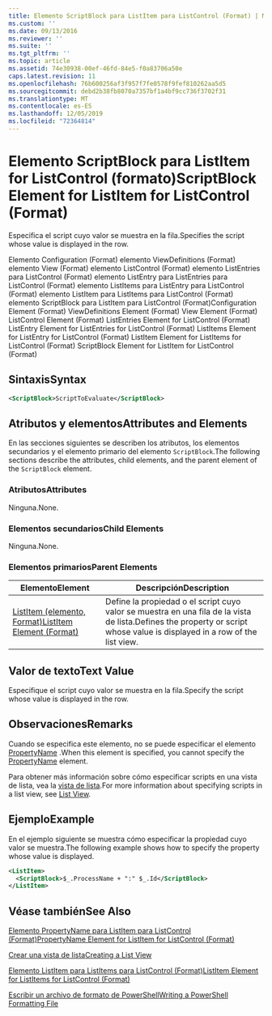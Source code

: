 ```yaml
---
title: Elemento ScriptBlock para ListItem para ListControl (Format) | Microsoft Docs
ms.custom: ''
ms.date: 09/13/2016
ms.reviewer: ''
ms.suite: ''
ms.tgt_pltfrm: ''
ms.topic: article
ms.assetid: 74e30938-00ef-46fd-84e5-f0a83706a50e
caps.latest.revision: 11
ms.openlocfilehash: 76b600256af3f957f7fe0578f9fef810262aa5d5
ms.sourcegitcommit: debd2b38fb8070a7357bf1a4bf9cc736f3702f31
ms.translationtype: MT
ms.contentlocale: es-ES
ms.lasthandoff: 12/05/2019
ms.locfileid: "72364814"
---
```

# <a name="scriptblock-element-for-listitem-for-listcontrol-format"></a><span data-ttu-id="87c24-102">Elemento ScriptBlock para ListItem for ListControl (formato)</span><span class="sxs-lookup"><span data-stu-id="87c24-102">ScriptBlock Element for ListItem for ListControl (Format)</span></span>

<span data-ttu-id="87c24-103">Especifica el script cuyo valor se muestra en la fila.</span><span class="sxs-lookup"><span data-stu-id="87c24-103">Specifies the script whose value is displayed in the row.</span></span>

<span data-ttu-id="87c24-104">Elemento Configuration (Format) elemento ViewDefinitions (Format) elemento View (Format) elemento ListControl (Format) elemento ListEntries para ListControl (Format) elemento ListEntry para ListEntries para ListControl (Format) elemento ListItems para ListEntry para ListControl (Format) elemento ListItem para ListItems para ListControl (Format) elemento ScriptBlock para ListItem para ListControl (Format)</span><span class="sxs-lookup"><span data-stu-id="87c24-104">Configuration Element (Format) ViewDefinitions Element (Format) View Element (Format) ListControl Element (Format) ListEntries Element for ListControl (Format) ListEntry Element for ListEntries for ListControl (Format) ListItems Element for ListEntry for ListControl (Format) ListItem Element for ListItems for ListControl (Format) ScriptBlock Element for ListItem for ListControl (Format)</span></span>

## <a name="syntax"></a><span data-ttu-id="87c24-105">Sintaxis</span><span class="sxs-lookup"><span data-stu-id="87c24-105">Syntax</span></span>

```xml
<ScriptBlock>ScriptToEvaluate</ScriptBlock>
```

## <a name="attributes-and-elements"></a><span data-ttu-id="87c24-106">Atributos y elementos</span><span class="sxs-lookup"><span data-stu-id="87c24-106">Attributes and Elements</span></span>

<span data-ttu-id="87c24-107">En las secciones siguientes se describen los atributos, los elementos secundarios y el elemento primario del elemento `ScriptBlock`.</span><span class="sxs-lookup"><span data-stu-id="87c24-107">The following sections describe the attributes, child elements, and the parent element of the `ScriptBlock` element.</span></span>

### <a name="attributes"></a><span data-ttu-id="87c24-108">Atributos</span><span class="sxs-lookup"><span data-stu-id="87c24-108">Attributes</span></span>

<span data-ttu-id="87c24-109">Ninguna.</span><span class="sxs-lookup"><span data-stu-id="87c24-109">None.</span></span>

### <a name="child-elements"></a><span data-ttu-id="87c24-110">Elementos secundarios</span><span class="sxs-lookup"><span data-stu-id="87c24-110">Child Elements</span></span>

<span data-ttu-id="87c24-111">Ninguna.</span><span class="sxs-lookup"><span data-stu-id="87c24-111">None.</span></span>

### <a name="parent-elements"></a><span data-ttu-id="87c24-112">Elementos primarios</span><span class="sxs-lookup"><span data-stu-id="87c24-112">Parent Elements</span></span>

|<span data-ttu-id="87c24-113">Elemento</span><span class="sxs-lookup"><span data-stu-id="87c24-113">Element</span></span>|<span data-ttu-id="87c24-114">Descripción</span><span class="sxs-lookup"><span data-stu-id="87c24-114">Description</span></span>|
|-------------|-----------------|
|[<span data-ttu-id="87c24-115">ListItem (elemento, Format)</span><span class="sxs-lookup"><span data-stu-id="87c24-115">ListItem Element (Format)</span></span>](./listitem-element-for-listitems-for-listcontrol-format.md)|<span data-ttu-id="87c24-116">Define la propiedad o el script cuyo valor se muestra en una fila de la vista de lista.</span><span class="sxs-lookup"><span data-stu-id="87c24-116">Defines the property or script whose value is displayed in a row of the list view.</span></span>|

## <a name="text-value"></a><span data-ttu-id="87c24-117">Valor de texto</span><span class="sxs-lookup"><span data-stu-id="87c24-117">Text Value</span></span>

<span data-ttu-id="87c24-118">Especifique el script cuyo valor se muestra en la fila.</span><span class="sxs-lookup"><span data-stu-id="87c24-118">Specify the script whose value is displayed in the row.</span></span>

## <a name="remarks"></a><span data-ttu-id="87c24-119">Observaciones</span><span class="sxs-lookup"><span data-stu-id="87c24-119">Remarks</span></span>

<span data-ttu-id="87c24-120">Cuando se especifica este elemento, no se puede especificar el elemento [PropertyName](./propertyname-element-for-listitem-for-listcontrol-format.md) .</span><span class="sxs-lookup"><span data-stu-id="87c24-120">When this element is specified, you cannot specify the [PropertyName](./propertyname-element-for-listitem-for-listcontrol-format.md) element.</span></span>

<span data-ttu-id="87c24-121">Para obtener más información sobre cómo especificar scripts en una vista de lista, vea la [vista de lista](./creating-a-list-view.md).</span><span class="sxs-lookup"><span data-stu-id="87c24-121">For more information about specifying scripts in a list view, see [List View](./creating-a-list-view.md).</span></span>

## <a name="example"></a><span data-ttu-id="87c24-122">Ejemplo</span><span class="sxs-lookup"><span data-stu-id="87c24-122">Example</span></span>

<span data-ttu-id="87c24-123">En el ejemplo siguiente se muestra cómo especificar la propiedad cuyo valor se muestra.</span><span class="sxs-lookup"><span data-stu-id="87c24-123">The following example shows how to specify the property whose value is displayed.</span></span>

```xml
<ListItem>
  <ScriptBlock>$_.ProcessName + ":" $_.Id</ScriptBlock>
</ListItem>

```

## <a name="see-also"></a><span data-ttu-id="87c24-124">Véase también</span><span class="sxs-lookup"><span data-stu-id="87c24-124">See Also</span></span>

[<span data-ttu-id="87c24-125">Elemento PropertyName para ListItem para ListControl (Format)</span><span class="sxs-lookup"><span data-stu-id="87c24-125">PropertyName Element for ListItem for ListControl (Format)</span></span>](./propertyname-element-for-listitem-for-listcontrol-format.md)

[<span data-ttu-id="87c24-126">Crear una vista de lista</span><span class="sxs-lookup"><span data-stu-id="87c24-126">Creating a List View</span></span>](./creating-a-list-view.md)

[<span data-ttu-id="87c24-127">Elemento ListItem para ListItems para ListControl (Format)</span><span class="sxs-lookup"><span data-stu-id="87c24-127">ListItem Element for ListItems for ListControl (Format)</span></span>](./listitem-element-for-listitems-for-listcontrol-format.md)

[<span data-ttu-id="87c24-128">Escribir un archivo de formato de PowerShell</span><span class="sxs-lookup"><span data-stu-id="87c24-128">Writing a PowerShell Formatting File</span></span>](./writing-a-powershell-formatting-file.md)
